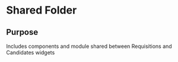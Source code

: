 # Shared Folder

## Purpose

Includes components and module shared between Requisitions and Candidates widgets
